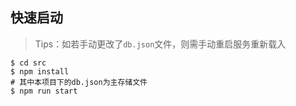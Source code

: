 ## 快速启动

> Tips：如若手动更改了`db.json`文件，则需手动重启服务重新载入

```shell
$ cd src
$ npm install
# 其中本项目下的db.json为主存储文件
$ npm run start
```
